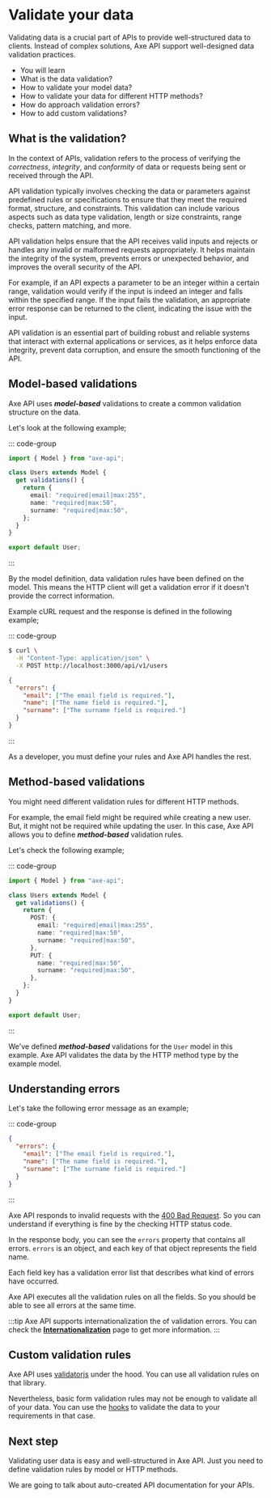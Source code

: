 # Validate your data

<p class="description">
Validating data is a crucial part of APIs to provide well-structured data to clients. Instead of complex solutions, Axe API support well-designed data validation practices.
</p>

<ul class="intro">
  <li>You will learn</li>
  <li>What is the data validation?</li>
  <li>How to validate your model data?</li>
  <li>How to validate your data for different HTTP methods?</li>
  <li>How do approach validation errors?</li>
  <li>How to add custom validations?</li>
</ul>

## What is the validation?

In the context of APIs, validation refers to the process of verifying the _correctness_, _integrity_, and _conformity_ of data or requests being sent or received through the API.

API validation typically involves checking the data or parameters against predefined rules or specifications to ensure that they meet the required format, structure, and constraints. This validation can include various aspects such as data type validation, length or size constraints, range checks, pattern matching, and more.

API validation helps ensure that the API receives valid inputs and rejects or handles any invalid or malformed requests appropriately. It helps maintain the integrity of the system, prevents errors or unexpected behavior, and improves the overall security of the API.

For example, if an API expects a parameter to be an integer within a certain range, validation would verify if the input is indeed an integer and falls within the specified range. If the input fails the validation, an appropriate error response can be returned to the client, indicating the issue with the input.

API validation is an essential part of building robust and reliable systems that interact with external applications or services, as it helps enforce data integrity, prevent data corruption, and ensure the smooth functioning of the API.

## Model-based validations

Axe API uses **_model-based_** validations to create a common validation structure on the data.

Let's look at the following example;

::: code-group

```ts {4-10} [User.ts]
import { Model } from "axe-api";

class Users extends Model {
  get validations() {
    return {
      email: "required|email|max:255",
      name: "required|max:50",
      surname: "required|max:50",
    };
  }
}

export default User;
```

:::

By the model definition, data validation rules have been defined on the model. This means the HTTP client will get a validation error if it doesn't provide the correct information.

Example cURL request and the response is defined in the following example;

::: code-group

```bash [cURL]
$ curl \
  -H "Content-Type: application/json" \
  -X POST http://localhost:3000/api/v1/users
```

```json [HTTP Response]
{
  "errors": {
    "email": ["The email field is required."],
    "name": ["The name field is required."],
    "surname": ["The surname field is required."]
  }
}
```

:::

As a developer, you must define your rules and Axe API handles the rest.

## Method-based validations

You might need different validation rules for different HTTP methods.

For example, the email field might be required while creating a new user. But, it might not be required while updating the user. In this case, Axe API allows you to define **_method-based_** validation rules.

Let's check the following example;

::: code-group

```ts {6-10} [User.ts]
import { Model } from "axe-api";

class Users extends Model {
  get validations() {
    return {
      POST: {
        email: "required|email|max:255",
        name: "required|max:50",
        surname: "required|max:50",
      },
      PUT: {
        name: "required|max:50",
        surname: "required|max:50",
      },
    };
  }
}

export default User;
```

:::

We've defined **_method-based_** validations for the `User` model in this example. Axe API validates the data by the HTTP method type by the example model.

## Understanding errors

Let's take the following error message as an example;

::: code-group

```json [HTTP Response]
{
  "errors": {
    "email": ["The email field is required."],
    "name": ["The name field is required."],
    "surname": ["The surname field is required."]
  }
}
```

:::

Axe API responds to invalid requests with the [400 Bad Request](https://developer.mozilla.org/en-US/docs/Web/HTTP/Status/400). So you can understand if everything is fine by the checking HTTP status code.

In the response body, you can see the `errors` property that contains all errors. `errors` is an object, and each key of that object represents the field name.

Each field key has a validation error list that describes what kind of errors have occurred.

Axe API executes all the validation rules on all the fields. So you should be able to see all errors at the same time.

:::tip
Axe API supports internationalization the of validation errors. You can check the **[Internationalization](/learn/i18n)** page to get more information.
:::

## Custom validation rules

Axe API uses [validatorjs](https://github.com/mikeerickson/validatorjs) under the hood. You can use all validation rules on that library.

Nevertheless, basic form validation rules may not be enough to validate all of your data. You can use the [hooks](/learn/hooks-and-events) to validate the data to your requirements in that case.

## Next step

Validating user data is easy and well-structured in Axe API. Just you need to define validation rules by model or HTTP methods.

We are going to talk about auto-created API documentation for your APIs.

